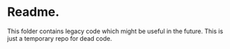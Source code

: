 # Readme. 

This folder contains legacy code which might be useful in the future. This is just a temporary repo for dead code. 
